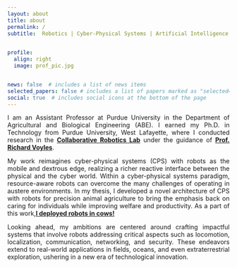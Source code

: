 ```yaml
---
layout: about
title: about
permalink: /
subtitle:  Robotics | Cyber-Physical Systems | Artificial Intelligence | Sensor Networks
          

profile:
  align: right
  image: prof_pic.jpg


news: false  # includes a list of news items
selected_papers: false # includes a list of papers marked as "selected={true}"
social: true  # includes social icons at the bottom of the page
---
```

<p style="text-align:justify">
I am an Assistant Professor at Purdue University in the Department of Agricultural and Biological Engineering (ABE). I earned my Ph.D. in Technology from Purdue University, West Lafayette, where I conducted research in the <a href="https://www.purdue.edu/crl/"><b>Collaborative Robotics Lab</b></a> under the guidance of <a href="https://web.ics.purdue.edu/~rvoyles/"><b>Prof. Richard Voyles</b></a>.

  
<p style="text-align:justify"> 
My work reimagines cyber-physical systems (CPS) with robots as the mobile and dextrous edge, realizing a richer reactive interface between the physical and the cyber world. Within a cyber-physical systems paradigm, resource-aware robots can overcome the many challenges of operating in austere environments. In my thesis, I developed a novel architecture of CPS with robots for precision animal agriculture to bring the emphasis back on caring for individuals while improving welfare and productivity. As a part of this work,<a href="https://upinderkaur22.github.io/projects/1_project/"><b>I deployed robots in cows!</b></a></p>
<p style="text-align:justify">
Looking ahead, my ambitions are centered around crafting impactful systems that involve robots addressing critical aspects such as locomotion, localization, communication, networking, and security. These endeavors extend to real-world applications in fields, oceans, and even extraterrestrial exploration, ushering in a new era of technological innovation.</p>



